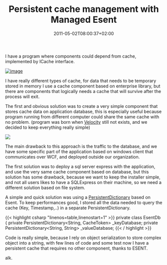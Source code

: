 ﻿---
title: "Persistent cache management with Managed Esent"
description: ""
date: 2011-05-02T08:00:37+02:00
draft: false
tags: [Software Architecture]
categories: [Software Architecture]
---
I have a program where components could depend from cache, implemented by ICache interface.

[![image](http://www.codewrecks.com/blog/wp-content/uploads/2011/04/image_thumb14.png "image")](http://www.codewrecks.com/blog/wp-content/uploads/2011/04/image14.png)

I have really different types of cache, for data that needs to be temporary stored in memory I use a cache component based on enterprise library, but there are components that logically needs a cache that will survive after the process will exit.

The first and obvious solution was to create a very simple component that stores cache data on application database, this is especially useful because program running from different computer could share the same cache with no problem. (program was born when [Velocity](http://www.hanselman.com/blog/InstallingConfiguringAndUsingWindowsServerAppFabricAndTheVelocityMemoryCacheIn10Minutes.aspx) still not exists, and we decided to keep everything really simple)

![](http://www.sdtimes.com/blog/image.axd?picture=2010%2F12%2Fdatabase1.jpg)

The main drawback to this approach is the traffic to the database, and we have some specific part of the application based on windows client that communicates over WCF, and deployed outside our organization.

The first solution was to deploy a sql server express with the application, and use the very same cache component based on database, but this solution has some drawback, because we want to keep the installer simple, and not all users likes to have a SQLExpress on their machine, so we need a different solution based on file system.

A simple and quick solution was using a [PersistentDictionary](http://managedesent.codeplex.com/wikipage?title=PersistentDictionaryDocumentation) based on Esent. To keep performances good, I stored all the data needed to query the cache (Key, Timestamp,..) in a separate PersistentDictionary.

{{< highlight csharp "linenos=table,linenostart=1" >}}
private class EsentDb
{
private PersistentDictionary<String, CacheToken> _keyDatabase;
private PersistentDictionary<String, String> _valueDatabase;
{{< / highlight >}}

Code is really simple, because I rely on object serialization to store complex object into a string, with few lines of code and some test now I have a persistent cache that requires no other component, thanks to ESENT.

alk.
